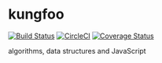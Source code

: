 # kungfoo
[![Build Status](https://travis-ci.org/pxai/kungfoo.svg?branch=master)](https://travis-ci.org/pxai/kungfoo)
[![CircleCI](https://circleci.com/gh/pxai/kungfoo.svg?style=svg)](https://circleci.com/gh/pxai/kungfoo)
[![Coverage Status](https://coveralls.io/repos/github/pxai/kungfoo/badge.svg)](https://coveralls.io/github/pxai/kungfoo)

algorithms, data structures and JavaScript
